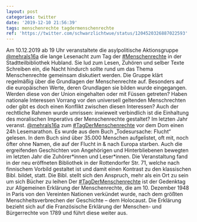 ```yaml
---
layout: post
categories: twitter
date: '2019-12-10 21:56:39'
tags: menschenrechte tagdermenschenrechte
ref: 'https://twitter.com/schwarzlichtwue/status/1204520326887022593'
---
```

Am 10.12.2019 ab 19 Uhr veranstaltete die asylpolitische Aktionsgruppe [@mehrals16a](https://twitter.com/mehrals16a) die lange Lesenacht zum Tag der [#Menschenrechte](/t/menschenrechte) in der Stadtteilbibliothek Hubland.
Sie lud zum Lesen, Zuhören und selber Texte Schreiben ein, die Nacht hindurch sollte rund um das Thema Menschenrechte gemeinsam diskutiert werden.
Die Gruppe klärt regelmäßig über die Grundlagen der Menschenrechte auf. Besonders auf die europäischen Werte, deren Grundlagen sie bilden wurde eingegangen. Werden diese von der Union eingehalten oder mit Füssen getreten?
Haben nationale Interessen Vorrang vor den universell geltenden Menschrechten oder gibt es doch einen Konflikt zwischen diesen Interessen? Auch der rechtliche Rahmen wurde umrissen: inwieweit verbindlich ist die Einhaltung des moralischen Imperativs der Menschenrechte gestaltet?
Im letzten Jahr veranst. [@mehrals16a](https://twitter.com/mehrals16a) zum [#TagDerMenschenrechte](/t/tagdermenschenrechte) vor dem Dom einen 24h Lesemarathon. Es wurde aus dem Buch „Todesursache: Flucht“ gelesen. In dem Buch sind über 35.000 Menschen aufgelistet, oft mit, noch öfter ohne Namen, die auf der Flucht in &amp; nach Europa starben.
Auch die ergreifenden Geschichten von Angehörigen und Hinterbliebenen bewegten im letzten Jahr die Zuhörer\*innen und Leser\*innen.
Die Veranstaltung fand in der neu eröffneten Bibliothek in der Rottendorfer Str. 71, welche nach finnischem Vorbild gestaltet ist und damit einen Kontrast zu den klassischen Bibl. bildet, statt. Die Bibl. stellt sich den Anspruch, mehr als ein Ort zu sein um sich Bücher zu leihen
Der [#TagDerMenschenrechte](/t/tagdermenschenrechte) ist der Gedenktag zur Allgemeinen Erklärung der Menschenrechte, die am 10. Dezember 1948 in Paris von den Vereinten Nationen verkündet wurde, nach dem größten Menschheitsverbrechen der Geschichte – dem Holocaust.
Die Erklärung bezieht sich auf die Französische Erklärung der Menschen- und Bürgerrechte von 1789 und führt diese weiter aus.